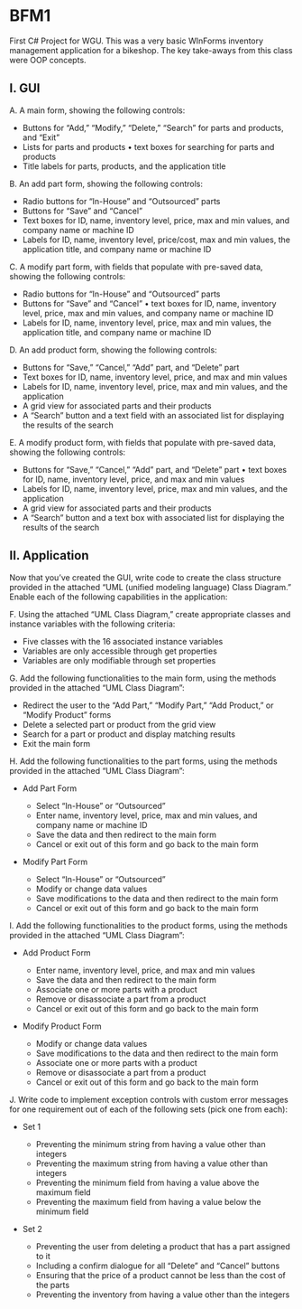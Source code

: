 # BFM1
First C# Project for WGU. This was a very basic WInForms inventory management application for a bikeshop. The key take-aways from this class were OOP concepts. 

## I. GUI

A. A main form, showing the following controls: 
- Buttons for “Add,” “Modify,” “Delete,” “Search” for parts and products, and “Exit” 
- Lists for parts and products • text boxes for searching for parts and products 
- Title labels for parts, products, and the application title

B. An add part form, showing the following controls: 
- Radio buttons for “In-House” and “Outsourced” parts 
- Buttons for “Save” and “Cancel” 
- Text boxes for ID, name, inventory level, price, max and min values, and company name or machine ID 
- Labels for ID, name, inventory level, price/cost, max and min values, the application title, and company name or machine ID

C. A modify part form, with fields that populate with pre-saved data, showing the following controls: 
- Radio buttons for “In-House” and “Outsourced” parts 
- Buttons for “Save” and “Cancel” • text boxes for ID, name, inventory level, price, max and min values, and company name or machine ID 
- Labels for ID, name, inventory level, price, max and min values, the application title, and company name or machine ID

D. An add product form, showing the following controls: 
- Buttons for “Save,” “Cancel,” “Add” part, and “Delete” part 
- Text boxes for ID, name, inventory level, price, and max and min values 
- Labels for ID, name, inventory level, price, max and min values, and the application 
- A grid view for associated parts and their products 
- A “Search” button and a text field with an associated list for displaying the results of the search

E. A modify product form, with fields that populate with pre-saved data, showing the following controls: 
- Buttons for “Save,” “Cancel,” “Add” part, and “Delete” part • text boxes for ID, name, inventory level, price, and max and min values 
- Labels for ID, name, inventory level, price, max and min values, and the application 
- A grid view for associated parts and their products 
- A “Search” button and a text box with associated list for displaying the results of the search

## II. Application

Now that you’ve created the GUI, write code to create the class structure provided in the attached “UML (unified modeling language) Class Diagram.” Enable each of the following capabilities in the application:

F. Using the attached “UML Class Diagram,” create appropriate classes and instance variables with the following criteria: 
- Five classes with the 16 associated instance variables 
- Variables are only accessible through get properties 
- Variables are only modifiable through set properties

G. Add the following functionalities to the main form, using the methods provided in the attached “UML Class Diagram”: 
- Redirect the user to the “Add Part,” “Modify Part,” “Add Product,” or “Modify Product” forms 
- Delete a selected part or product from the grid view 
- Search for a part or product and display matching results 
- Exit the main form

H. Add the following functionalities to the part forms, using the methods provided in the attached “UML Class Diagram”:
- Add Part Form 
  - Select “In-House” or “Outsourced” 
  - Enter name, inventory level, price, max and min values, and company name or machine ID 
  - Save the data and then redirect to the main form 
  - Cancel or exit out of this form and go back to the main form

- Modify Part Form 
  - Select “In-House” or “Outsourced” 
  - Modify or change data values 
  - Save modifications to the data and then redirect to the main form 
  - Cancel or exit out of this form and go back to the main form

I. Add the following functionalities to the product forms, using the methods provided in the attached “UML Class Diagram”:

- Add Product Form 
  - Enter name, inventory level, price, and max and min values 
  - Save the data and then redirect to the main form 
  - Associate one or more parts with a product 
  - Remove or disassociate a part from a product 
  - Cancel or exit out of this form and go back to the main form

- Modify Product Form 
  - Modify or change data values 
  - Save modifications to the data and then redirect to the main form 
  - Associate one or more parts with a product 
  - Remove or disassociate a part from a product 
  - Cancel or exit out of this form and go back to the main form

J. Write code to implement exception controls with custom error messages for one requirement out of each of the following sets (pick one from each):

- Set 1 
  - Preventing the minimum string from having a value other than integers 
  - Preventing the maximum string from having a value other than integers 
  - Preventing the minimum field from having a value above the maximum field 
  - Preventing the maximum field from having a value below the minimum field

- Set 2 
  - Preventing the user from deleting a product that has a part assigned to it 
  - Including a confirm dialogue for all “Delete” and “Cancel” buttons 
  - Ensuring that the price of a product cannot be less than the cost of the parts 
  - Preventing the inventory from having a value other than the integers
